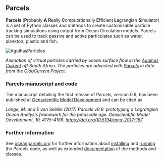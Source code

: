 ## Parcels

**Parcels** (**P**robably **A** **R**eally **C**omputationally **E**fficient **L**agrangian **S**imulator) is a set of Python classes and methods to create customisable particle tracking simulations using output from Ocean Circulation models. Parcels can be used to track passive and active particulates such as water, plankton, plastic and fish.

![AgulhasParticles](http://oceanparcels.org/animated-gifs/globcurrent_fullyseeded.gif)

*Animation of virtual particles carried by ocean surface flow in the [Agulhas Current](https://en.wikipedia.org/wiki/Agulhas_Current) off South Africa. The particles are advected with [Parcels](http://oceanparcels.org/) in data from the [GlobCurrent Project](http://globcurrent.ifremer.fr/products-data/products-overview).*

### Parcels manuscript and code

The manuscript detailing the first release of Parcels, version 0.9, has been published at [Geoscientific Model Development](https://www.geosci-model-dev.net/10/4175/2017/gmd-10-4175-2017.html) and can be cited as 

*Lange, M. and E van Sebille (2017) Parcels v0.9: prototyping a Lagrangian Ocean Analysis framework for the petascale age. Geoscientific Model Development, 10, 4175-4186. https://doi.org/10.5194/gmd-2017-167*

### Further information

See [oceanparcels.org](http://oceanparcels.org/) for further information about [installing](http://oceanparcels.org/#installing) and [running](http://oceanparcels.org/#tutorials) the Parcels code, as well as extended [documentation](http://oceanparcels.org/parcels.html) of the methods and classes.
